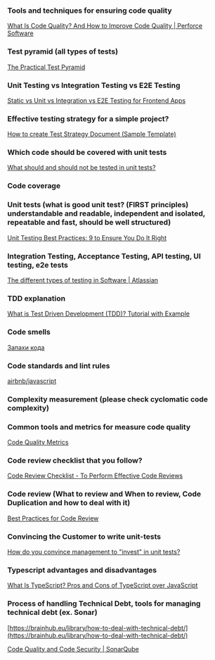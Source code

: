 ### Tools and techniques for ensuring code quality

[What Is Code Quality? And How to Improve Code Quality | Perforce Software](https://www.perforce.com/blog/sca/what-code-quality-and-how-improve-code-quality)

### Test pyramid (all types of tests)

[The Practical Test Pyramid](https://martinfowler.com/articles/practical-test-pyramid.html)

### Unit Testing vs Integration Testing vs E2E Testing

[Static vs Unit vs Integration vs E2E Testing for Frontend Apps](https://kentcdodds.com/blog/unit-vs-integration-vs-e2e-tests)

### Effective testing strategy for a simple project?

[How to create Test Strategy Document (Sample Template)](https://www.guru99.com/how-to-create-test-strategy-document.html)

### Which code should be covered with unit tests

[What should and should not be tested in unit tests?](https://medium.com/@tasdikrahman/what-should-and-should-not-be-tested-in-unit-tests-7e6bdeb744e4)

### Code coverage

[](https://www.codegrip.tech/productivity/everything-you-need-to-know-about-code-coverage/)

### Unit tests (what is good unit test? (FIRST principles) understandable and readable, independent and isolated, repeatable and fast, should be well structured)

[Unit Testing Best Practices: 9 to Ensure You Do It Right](https://www.testim.io/blog/unit-testing-best-practices/)

### Integration Testing, Acceptance Testing, API testing, UI testing, e2e tests

[The different types of testing in Software | Atlassian](https://www.atlassian.com/continuous-delivery/software-testing/types-of-software-testing)

### TDD explanation

[What is Test Driven Development (TDD)? Tutorial with Example](https://www.guru99.com/test-driven-development.html)

### Code smells

[Запахи кода](https://refactoring.guru/ru/refactoring/smells)

### Code standards and lint rules

[airbnb/javascript](https://github.com/airbnb/javascript)

### Complexity measurement (please check cyclomatic code complexity)

[](https://en.wikipedia.org/wiki/Complexity_measure)

### Common tools and metrics for measure code quality

[Code Quality Metrics](https://se-education.org/learningresources/contents/codeQuality/CodeQualityMetrics.html)

### Code review checklist that you follow?

[Code Review Checklist - To Perform Effective Code Reviews](https://www.evoketechnologies.com/blog/code-review-checklist-perform-effective-code-reviews/)

### Code review (What to review and When to review, Code Duplication and how to deal with it)

[Best Practices for Code Review](https://smartbear.com/learn/code-review/best-practices-for-peer-code-review/)

### Convincing the Customer to write unit-tests

[How do you convince management to "invest" in unit tests?](https://softwareengineering.stackexchange.com/questions/65081/how-do-you-convince-management-to-invest-in-unit-tests)

### Typescript advantages and disadvantages

[What Is TypeScript? Pros and Cons of TypeScript over JavaScript](https://www.stxnext.com/blog/typescript-pros-cons-javascript/)

### Process of handling Technical Debt, tools for managing technical debt (ex. Sonar)

[https://brainhub.eu/library/how-to-deal-with-technical-debt/](https://brainhub.eu/library/how-to-deal-with-technical-debt/)

[Code Quality and Code Security | SonarQube](https://www.sonarqube.org/)